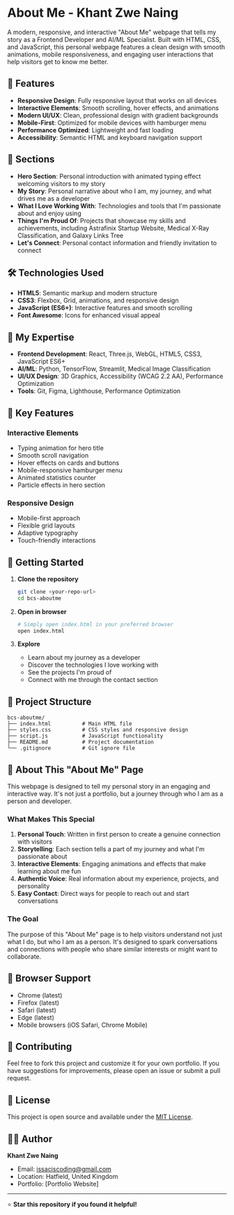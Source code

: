 # About Me - Khant Zwe Naing

A modern, responsive, and interactive "About Me" webpage that tells my story as a Frontend Developer and AI/ML Specialist. Built with HTML, CSS, and JavaScript, this personal webpage features a clean design with smooth animations, mobile responsiveness, and engaging user interactions that help visitors get to know me better.

## 🚀 Features

- **Responsive Design**: Fully responsive layout that works on all devices
- **Interactive Elements**: Smooth scrolling, hover effects, and animations
- **Modern UI/UX**: Clean, professional design with gradient backgrounds
- **Mobile-First**: Optimized for mobile devices with hamburger menu
- **Performance Optimized**: Lightweight and fast loading
- **Accessibility**: Semantic HTML and keyboard navigation support

## 📱 Sections

- **Hero Section**: Personal introduction with animated typing effect welcoming visitors to my story
- **My Story**: Personal narrative about who I am, my journey, and what drives me as a developer
- **What I Love Working With**: Technologies and tools that I'm passionate about and enjoy using
- **Things I'm Proud Of**: Projects that showcase my skills and achievements, including Astrafinix Startup Website, Medical X-Ray Classification, and Galaxy Links Tree
- **Let's Connect**: Personal contact information and friendly invitation to connect

## 🛠️ Technologies Used

- **HTML5**: Semantic markup and modern structure
- **CSS3**: Flexbox, Grid, animations, and responsive design
- **JavaScript (ES6+)**: Interactive features and smooth scrolling
- **Font Awesome**: Icons for enhanced visual appeal

## 🎯 My Expertise

- **Frontend Development**: React, Three.js, WebGL, HTML5, CSS3, JavaScript ES6+
- **AI/ML**: Python, TensorFlow, Streamlit, Medical Image Classification
- **UI/UX Design**: 3D Graphics, Accessibility (WCAG 2.2 AA), Performance Optimization
- **Tools**: Git, Figma, Lighthouse, Performance Optimization

## 🎨 Key Features

### Interactive Elements

- Typing animation for hero title
- Smooth scroll navigation
- Hover effects on cards and buttons
- Mobile-responsive hamburger menu
- Animated statistics counter
- Particle effects in hero section

### Responsive Design

- Mobile-first approach
- Flexible grid layouts
- Adaptive typography
- Touch-friendly interactions

## 🚀 Getting Started

1. **Clone the repository**

   ```bash
   git clone <your-repo-url>
   cd bcs-aboutme
   ```

2. **Open in browser**

   ```bash
   # Simply open index.html in your preferred browser
   open index.html
   ```

3. **Explore**
   - Learn about my journey as a developer
   - Discover the technologies I love working with
   - See the projects I'm proud of
   - Connect with me through the contact section

## 📁 Project Structure

```
bcs-aboutme/
├── index.html          # Main HTML file
├── styles.css          # CSS styles and responsive design
├── script.js           # JavaScript functionality
├── README.md           # Project documentation
└── .gitignore          # Git ignore file
```

## 🎯 About This "About Me" Page

This webpage is designed to tell my personal story in an engaging and interactive way. It's not just a portfolio, but a journey through who I am as a person and developer.

### What Makes This Special

1. **Personal Touch**: Written in first person to create a genuine connection with visitors
2. **Storytelling**: Each section tells a part of my journey and what I'm passionate about
3. **Interactive Elements**: Engaging animations and effects that make learning about me fun
4. **Authentic Voice**: Real information about my experience, projects, and personality
5. **Easy Contact**: Direct ways for people to reach out and start conversations

### The Goal

The purpose of this "About Me" page is to help visitors understand not just what I do, but who I am as a person. It's designed to spark conversations and connections with people who share similar interests or might want to collaborate.

## 📱 Browser Support

- Chrome (latest)
- Firefox (latest)
- Safari (latest)
- Edge (latest)
- Mobile browsers (iOS Safari, Chrome Mobile)

## 🤝 Contributing

Feel free to fork this project and customize it for your own portfolio. If you have suggestions for improvements, please open an issue or submit a pull request.

## 📄 License

This project is open source and available under the [MIT License](LICENSE).

## 👨‍💻 Author

**Khant Zwe Naing**

- Email: issaciscoding@gmail.com
- Location: Hatfield, United Kingdom
- Portfolio: [Portfolio Website]

---

⭐ **Star this repository if you found it helpful!**
